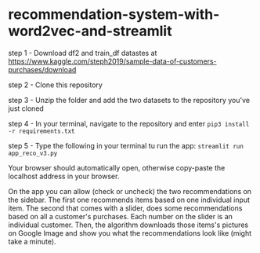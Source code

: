 # recommendation-system-with-word2vec-and-streamlit
step 1 - Download df2 and train_df datastes at https://www.kaggle.com/steph2019/sample-data-of-customers-purchases/download

step 2 - Clone this repository 

step 3 - Unzip the folder and add the two datasets to the repository you've just cloned

step 4 - In your terminal, navigate to the repository and enter 
```pip3 install -r requirements.txt```

step 5 - Type the following in your terminal tu run the app: 
```streamlit run app_reco_v3.py```

Your browser should automatically open, otherwise copy-paste the localhost address in your browser.

On the app you can allow (check or uncheck) the two recommendations on the sidebar. 
The first one recommends items based on one individual input item. 
The second that comes with a slider, does some recommendations based on all a customer's purchases. Each number on the slider is an individual customer.
Then, the algorithm downloads those items's pictures on Google Image and show you what the recommendations look like (might take a minute).
 
 
